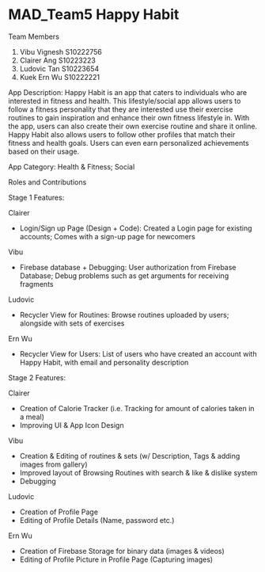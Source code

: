 # MAD_Team5 Happy Habit

Team Members
1) Vibu Vignesh S10222756
2) Clairer Ang S10223223
3) Ludovic Tan S10223654
4) Kuek Ern Wu S10222221

App Description: Happy Habit is an app that caters to individuals who are interested in fitness and health. This lifestyle/social app allows users to follow a fitness personality that they are interested use their exercise routines to gain inspiration and enhance their own fitness lifestyle in. With the app, users can also create their own exercise routine and share it online. Happy Habit also allows users to follow other profiles that match their fitness and health goals. Users can even earn personalized achievements based on their usage.

App Category:
Health & Fitness; Social


Roles and Contributions

Stage 1 Features:

Clairer 
- Login/Sign up Page (Design + Code): 
Created a Login page for existing accounts; Comes with a sign-up page for newcomers

Vibu 
- Firebase database + Debugging: 
User authorization from Firebase Database; Debug problems such as get arguments for receiving fragments

Ludovic 
- Recycler View for Routines: 
Browse routines uploaded by users; alongside with sets of exercises  

Ern Wu 
- Recycler View for Users: 
List of users who have created an account with Happy Habit, with email and personality description


Stage 2 Features:

Clairer 
- Creation of Calorie Tracker (i.e. Tracking for amount of calories taken in a meal)
- Improving UI & App Icon Design

Vibu 
- Creation & Editing of routines & sets (w/ Description, Tags & adding images from gallery)
- Improved layout of Browsing Routines with search & like & dislike system
- Debugging

Ludovic 
- Creation of Profile Page
- Editing of Profile Details (Name, password etc.)

Ern Wu 
- Creation of Firebase Storage for binary data (images & videos)
- Editing of Profile Picture in Profile Page (Capturing images)


